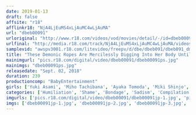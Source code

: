 ```yaml
---
date: 2019-01-13
draft: false
affsite: "r18"
afflinkr18: "NjA4LjEuMS4xLjAuMC4wLjAuMA"
url: "dbeb00091"
urloriginal: "http://www.r18.com/videos/vod/movies/detail/-/id=dbeb00091"
urlfinal: "http://media.r18.com/track/NjA4LjEuMS4xLjAuMC4wLjAuMA/videos/vod/movies/detail/-/id=dbeb00091"
samplevid: "awspv3001.r18.com/litevideo/freepv/d/dbe/dbeb091/dbeb091_dmb_w.mp4"
title: "These Demonic Ropes Are Mercilessly Digging Into Her Body Until She Gives Up Mind-Blowing S&M Shameful Orgasmic Ecstasy Pictorial The Baby Entertainment GOLD BEST HITS COLLECTION"
mainimgurl: "pics.r18.com/digital/video/dbeb00091/dbeb00091ps.jpg"
mainimgs: "dbeb00091ps.jpg"
releasedate: "Sept. 02, 2018"
duration: 239
productioncomp: "BabyEntertainment"
girls: ['Yuki Asami', 'Miho Tachibana', 'Ayaka Tomoda', 'Miki Shinjo', 'Ai Wakana', 'Kana Tsuruta', 'Mai Araki', 'Rei Asamiya', 'Mayu Shimazaki', 'Aya Miyazaki']
categories: ['Humiliation', 'Shame', 'Bondage', 'Sadism', 'Compilation', 'Hi-Def']
imgurls: ['pics.r18.com/digital/video/dbeb00091/dbeb00091jp-1.jpg', 'pics.r18.com/digital/video/dbeb00091/dbeb00091jp-2.jpg', 'pics.r18.com/digital/video/dbeb00091/dbeb00091jp-3.jpg', 'pics.r18.com/digital/video/dbeb00091/dbeb00091jp-4.jpg', 'pics.r18.com/digital/video/dbeb00091/dbeb00091jp-5.jpg', 'pics.r18.com/digital/video/dbeb00091/dbeb00091jp-6.jpg', 'pics.r18.com/digital/video/dbeb00091/dbeb00091jp-7.jpg', 'pics.r18.com/digital/video/dbeb00091/dbeb00091jp-8.jpg', 'pics.r18.com/digital/video/dbeb00091/dbeb00091jp-9.jpg', 'pics.r18.com/digital/video/dbeb00091/dbeb00091jp-10.jpg', 'pics.r18.com/digital/video/dbeb00091/dbeb00091jp-11.jpg', 'pics.r18.com/digital/video/dbeb00091/dbeb00091jp-12.jpg', 'pics.r18.com/digital/video/dbeb00091/dbeb00091jp-13.jpg', 'pics.r18.com/digital/video/dbeb00091/dbeb00091jp-14.jpg', 'pics.r18.com/digital/video/dbeb00091/dbeb00091jp-15.jpg', 'pics.r18.com/digital/video/dbeb00091/dbeb00091jp-16.jpg', 'pics.r18.com/digital/video/dbeb00091/dbeb00091jp-17.jpg', 'pics.r18.com/digital/video/dbeb00091/dbeb00091jp-18.jpg', 'pics.r18.com/digital/video/dbeb00091/dbeb00091jp-19.jpg', 'pics.r18.com/digital/video/dbeb00091/dbeb00091jp-20.jpg']
imgs: ['dbeb00091jp-1.jpg', 'dbeb00091jp-2.jpg', 'dbeb00091jp-3.jpg', 'dbeb00091jp-4.jpg', 'dbeb00091jp-5.jpg', 'dbeb00091jp-6.jpg', 'dbeb00091jp-7.jpg', 'dbeb00091jp-8.jpg', 'dbeb00091jp-9.jpg', 'dbeb00091jp-10.jpg', 'dbeb00091jp-11.jpg', 'dbeb00091jp-12.jpg', 'dbeb00091jp-13.jpg', 'dbeb00091jp-14.jpg', 'dbeb00091jp-15.jpg', 'dbeb00091jp-16.jpg', 'dbeb00091jp-17.jpg', 'dbeb00091jp-18.jpg', 'dbeb00091jp-19.jpg', 'dbeb00091jp-20.jpg']
---
```

